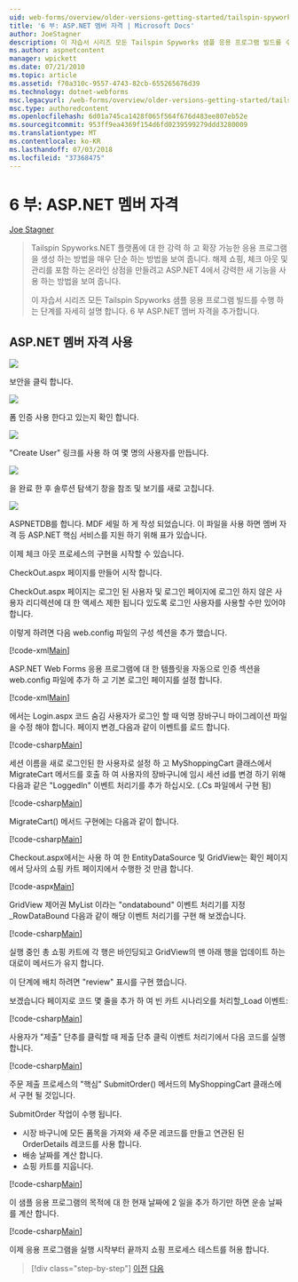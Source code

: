 ```yaml
---
uid: web-forms/overview/older-versions-getting-started/tailspin-spyworks/tailspin-spyworks-part-6
title: '6 부: ASP.NET 멤버 자격 | Microsoft Docs'
author: JoeStagner
description: 이 자습서 시리즈 모든 Tailspin Spyworks 샘플 응용 프로그램 빌드를 수행 하는 단계를 자세히 설명 합니다. 6 부 ASP.NET 멤버 자격을 추가합니다.
ms.author: aspnetcontent
manager: wpickett
ms.date: 07/21/2010
ms.topic: article
ms.assetid: f70a310c-9557-4743-82cb-655265676d39
ms.technology: dotnet-webforms
msc.legacyurl: /web-forms/overview/older-versions-getting-started/tailspin-spyworks/tailspin-spyworks-part-6
msc.type: authoredcontent
ms.openlocfilehash: 6d01a745ca1428f065f564f676d483ee807eb52e
ms.sourcegitcommit: 953ff9ea4369f154d6fd0239599279ddd3280009
ms.translationtype: MT
ms.contentlocale: ko-KR
ms.lasthandoff: 07/03/2018
ms.locfileid: "37368475"
---
```

<a name="part-6-aspnet-membership"></a>6 부: ASP.NET 멤버 자격
====================
[Joe Stagner](https://github.com/JoeStagner)

> Tailspin Spyworks.NET 플랫폼에 대 한 강력 하 고 확장 가능한 응용 프로그램을 생성 하는 방법을 매우 단순 하는 방법을 보여 줍니다. 해제 쇼핑, 체크 아웃 및 관리를 포함 하는 온라인 상점을 만들려고 ASP.NET 4에서 강력한 새 기능을 사용 하는 방법을 보여 줍니다.
> 
> 이 자습서 시리즈 모든 Tailspin Spyworks 샘플 응용 프로그램 빌드를 수행 하는 단계를 자세히 설명 합니다. 6 부 ASP.NET 멤버 자격을 추가합니다.


## <a id="_Toc260221672"></a>  ASP.NET 멤버 자격 사용

![](tailspin-spyworks-part-6/_static/image1.png)

보안을 클릭 합니다.

![](tailspin-spyworks-part-6/_static/image1.jpg)

폼 인증 사용 한다고 있는지 확인 합니다.

![](tailspin-spyworks-part-6/_static/image2.jpg)

"Create User" 링크를 사용 하 여 몇 명의 사용자를 만듭니다.

![](tailspin-spyworks-part-6/_static/image3.jpg)

을 완료 한 후 솔루션 탐색기 창을 참조 및 보기를 새로 고칩니다.

![](tailspin-spyworks-part-6/_static/image2.png)

ASPNETDB를 합니다. MDF 세밀 하 게 작성 되었습니다. 이 파일을 사용 하면 멤버 자격 등 ASP.NET 핵심 서비스를 지원 하기 위해 표가 있습니다.

이제 체크 아웃 프로세스의 구현을 시작할 수 있습니다.

CheckOut.aspx 페이지를 만들어 시작 합니다.

CheckOut.aspx 페이지는 로그인 된 사용자 및 로그인 페이지에 로그인 하지 않은 사용자 리디렉션에 대 한 액세스 제한 됩니다 있도록 로그인 사용자를 사용할 수만 있어야 합니다.

이렇게 하려면 다음 web.config 파일의 구성 섹션을 추가 했습니다.

[!code-xml[Main](tailspin-spyworks-part-6/samples/sample1.xml)]

ASP.NET Web Forms 응용 프로그램에 대 한 템플릿을 자동으로 인증 섹션을 web.config 파일에 추가 하 고 기본 로그인 페이지를 설정 합니다.

[!code-xml[Main](tailspin-spyworks-part-6/samples/sample2.xml)]

에서는 Login.aspx 코드 숨김 사용자가 로그인 할 때 익명 장바구니 마이그레이션 파일을 수정 해야 합니다. 페이지 변경\_다음과 같이 이벤트를 로드 합니다.

[!code-csharp[Main](tailspin-spyworks-part-6/samples/sample3.cs)]

세션 이름을 새로 로그인된 한 사용자로 설정 하 고 MyShoppingCart 클래스에서 MigrateCart 메서드를 호출 하 여 사용자의 장바구니에 임시 세션 id를 변경 하기 위해 다음과 같은 "LoggedIn" 이벤트 처리기를 추가 하십시오. (.Cs 파일에서 구현 됨)

[!code-csharp[Main](tailspin-spyworks-part-6/samples/sample4.cs)]

MigrateCart() 메서드 구현에는 다음과 같이 합니다.

[!code-csharp[Main](tailspin-spyworks-part-6/samples/sample5.cs)]

Checkout.aspx에서는 사용 하 여 한 EntityDataSource 및 GridView는 확인 페이지에서 당사의 쇼핑 카트 페이지에서 수행한 것 만큼 합니다.

[!code-aspx[Main](tailspin-spyworks-part-6/samples/sample6.aspx)]

GridView 제어권 MyList 이라는 "ondatabound" 이벤트 처리기를 지정\_RowDataBound 다음과 같이 해당 이벤트 처리기를 구현 해 보겠습니다.

[!code-csharp[Main](tailspin-spyworks-part-6/samples/sample7.cs)]

실행 중인 총 쇼핑 카트에 각 행은 바인딩되고 GridView의 맨 아래 행을 업데이트 하는 대로이 메서드가 유지 합니다.

이 단계에 배치 하려면 "review" 표시를 구현 했습니다.

보겠습니다 페이지로 코드 몇 줄을 추가 하 여 빈 카트 시나리오를 처리할\_Load 이벤트:

[!code-csharp[Main](tailspin-spyworks-part-6/samples/sample8.cs)]

사용자가 "제출" 단추를 클릭할 때 제출 단추 클릭 이벤트 처리기에서 다음 코드를 실행 합니다.

[!code-csharp[Main](tailspin-spyworks-part-6/samples/sample9.cs)]

주문 제출 프로세스의 "핵심" SubmitOrder() 메서드의 MyShoppingCart 클래스에서 구현 될 것입니다.

SubmitOrder 작업이 수행 됩니다.

- 시장 바구니에 모든 품목을 가져와 새 주문 레코드를 만들고 연관된 된 OrderDetails 레코드를 사용 합니다.
- 배송 날짜를 계산 합니다.
- 쇼핑 카트를 지웁니다.


[!code-csharp[Main](tailspin-spyworks-part-6/samples/sample10.cs)]

이 샘플 응용 프로그램의 목적에 대 한 현재 날짜에 2 일을 추가 하기만 하면 운송 날짜를 계산 합니다.

[!code-csharp[Main](tailspin-spyworks-part-6/samples/sample11.cs)]

이제 응용 프로그램을 실행 시작부터 끝까지 쇼핑 프로세스 테스트를 허용 합니다.

> [!div class="step-by-step"]
> [이전](tailspin-spyworks-part-5.md)
> [다음](tailspin-spyworks-part-7.md)
